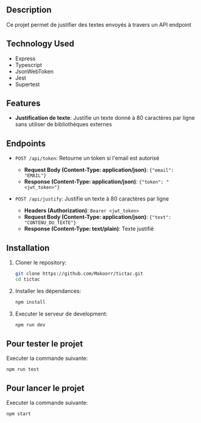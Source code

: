 ## Description

Ce projet permet de justifier des textes envoyés à travers un API endpoint

## Technology Used

- Express
- Typescript
- JsonWebToken
- Jest
- Supertest

## Features

- **Justification de texte**: Justifie un texte donné à 80 caractères par ligne sans utiliser de bibliothèques externes
  
## Endpoints

- `POST /api/token`: Retourne un token si l'email est autorisé
  - **Request Body (Content-Type: application/json)**: `{"email": "EMAIL"}`
  - **Response (Content-Type: application/json)**: `{"token": "<jwt_token>"}`

- `POST /api/justify`: Justifie un texte à 80 caractères par ligne
  - **Headers (Authorization)**: `Bearer <jwt_token>`
  - **Request Body (Content-Type: application/json)**: `{"text": "CONTENU_DU_TEXTE"}`
  - **Response (Content-Type: text/plain)**: Texte justifié

## Installation

1. Cloner le repository:
   ```bash
   git clone https://github.com/Makoorr/tictac.git
   cd tictac
   ```

2. Installer les dépendances:
    ```bash
    npm install
    ```

3. Executer le serveur de development:
    ```bash
    npm run dev
    ```

## Pour tester le projet

Executer la commande suivante:
```
npm run test
```

## Pour lancer le projet

Executer la commande suivante:
```
npm start
```